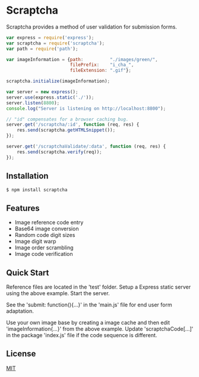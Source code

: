 # Scraptcha
Scraptcha provides a method of user validation for submission forms.

```js
var express = require('express');
var scraptcha = require('scraptcha');
var path = require('path');

var imageInformation = {path:          "./images/green/",
                        filePrefix:    "i_cha_",
                        fileExtension: ".gif"};

scraptcha.initialize(imageInformation);

var server = new express();
server.use(express.static('./'));
server.listen(8800);
console.log("Server is listening on http://localhost:8800");

// "id" compensates for a browser caching bug.
server.get('/scraptcha/:id', function (req, res) {
    res.send(scraptcha.getHTMLSnippet());
});

server.get('/scraptchaValidate/:data', function (req, res) {
    res.send(scraptcha.verify(req));
});
```

## Installation

```bash
$ npm install scraptcha
```

## Features

  * Image reference code entry
  * Base64 image conversion
  * Random code digit sizes
  * Image digit warp
  * Image order scrambling
  * Image code verification

## Quick Start

Reference files are located in the 'test' folder.  Setup a Express static server 
using the above example.  Start the server.

See the 'submit: function(){...}' in the 'main.js' file for end user form adaptation.

Use your own image base by creating a image cache and then edit 'imageInformation{...}' 
from the above example.  Update 'scraptchaCode[...]' in the package 'index.js' file if the
code sequence is different.

## License

  [MIT](LICENSE)